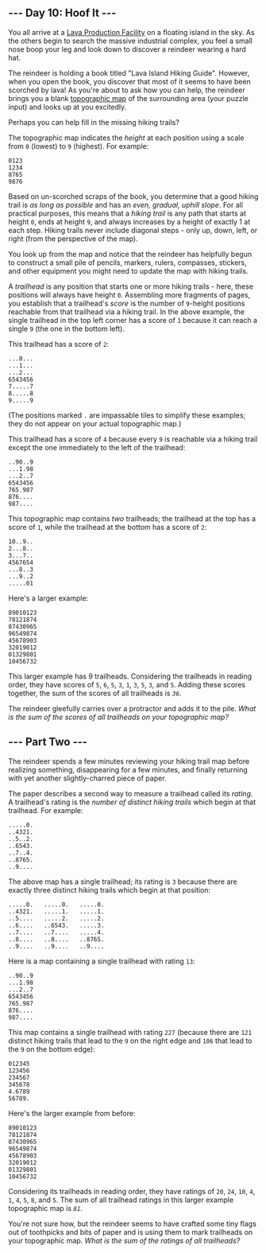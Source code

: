<h2>--- Day 10: Hoof It ---</h2><p>You all arrive at a <a href="/2023/day/15">Lava Production Facility</a> on a floating island in the sky. As the others begin to search the massive industrial complex, you feel a small nose boop your leg and look down to discover a <span title="i knew you would come back">reindeer</span> wearing a hard hat.</p>
<p>The reindeer is holding a book titled "Lava Island Hiking Guide". However, when you open the book, you discover that most of it seems to have been scorched by lava! As you're about to ask how you can help, the reindeer brings you a blank <a href="https://en.wikipedia.org/wiki/Topographic_map" target="_blank">topographic map</a> of the surrounding area (your puzzle input) and looks up at you excitedly.</p>
<p>Perhaps you can help fill in the missing hiking trails?</p>
<p>The topographic map indicates the <em>height</em> at each position using a scale from <code>0</code> (lowest) to <code>9</code> (highest). For example:</p>
<pre><code>0123
1234
8765
9876
</code></pre>
<p>Based on un-scorched scraps of the book, you determine that a good hiking trail is <em>as long as possible</em> and has an <em>even, gradual, uphill slope</em>. For all practical purposes, this means that a <em>hiking trail</em> is any path that starts at height <code>0</code>, ends at height <code>9</code>, and always increases by a height of exactly 1 at each step. Hiking trails never include diagonal steps - only up, down, left, or right (from the perspective of the map).</p>
<p>You look up from the map and notice that the reindeer has helpfully begun to construct a small pile of pencils, markers, rulers, compasses, stickers, and other equipment you might need to update the map with hiking trails.</p>
<p>A <em>trailhead</em> is any position that starts one or more hiking trails - here, these positions will always have height <code>0</code>. Assembling more fragments of pages, you establish that a trailhead's <em>score</em> is the number of <code>9</code>-height positions reachable from that trailhead via a hiking trail. In the above example, the single trailhead in the top left corner has a score of <code>1</code> because it can reach a single <code>9</code> (the one in the bottom left).</p>
<p>This trailhead has a score of <code>2</code>:</p>
<pre><code>...0...
...1...
...2...
6543456
7.....7
8.....8
9.....9
</code></pre>
<p>(The positions marked <code>.</code> are impassable tiles to simplify these examples; they do not appear on your actual topographic map.)</p>
<p>This trailhead has a score of <code>4</code> because every <code>9</code> is reachable via a hiking trail except the one immediately to the left of the trailhead:</p>
<pre><code>..90..9
...1.98
...2..7
6543456
765.987
876....
987....
</code></pre>
<p>This topographic map contains <em>two</em> trailheads; the trailhead at the top has a score of <code>1</code>, while the trailhead at the bottom has a score of <code>2</code>:</p>
<pre><code>10..9..
2...8..
3...7..
4567654
...8..3
...9..2
.....01
</code></pre>
<p>Here's a larger example:</p>
<pre><code>89010123
78121874
87430965
96549874
45678903
32019012
01329801
10456732
</code></pre>
<p>This larger example has 9 trailheads. Considering the trailheads in reading order, they have scores of <code>5</code>, <code>6</code>, <code>5</code>, <code>3</code>, <code>1</code>, <code>3</code>, <code>5</code>, <code>3</code>, and <code>5</code>. Adding these scores together, the sum of the scores of all trailheads is <code><em>36</em></code>.</p>
<p>The reindeer gleefully carries over a protractor and adds it to the pile. <em>What is the sum of the scores of all trailheads on your topographic map?</em></p>

<h2 id="part2">--- Part Two ---</h2><p>The reindeer spends a few minutes reviewing your hiking trail map before realizing something, disappearing for a few minutes, and finally returning with yet another slightly-charred piece of paper.</p>
<p>The paper describes a second way to measure a trailhead called its <em>rating</em>. A trailhead's rating is the <em>number of distinct hiking trails</em> which begin at that trailhead. For example:</p>
<pre><code>.....0.
..4321.
..5..2.
..6543.
..7..4.
..8765.
..9....
</code></pre>
<p>The above map has a single trailhead; its rating is <code>3</code> because there are exactly three distinct hiking trails which begin at that position:</p>
<pre><code>.....0.   .....0.   .....0.
..4321.   .....1.   .....1.
..5....   .....2.   .....2.
..6....   ..6543.   .....3.
..7....   ..7....   .....4.
..8....   ..8....   ..8765.
..9....   ..9....   ..9....
</code></pre>
<p>Here is a map containing a single trailhead with rating <code>13</code>:</p>
<pre><code>..90..9
...1.98
...2..7
6543456
765.987
876....
987....
</code></pre>
<p>This map contains a single trailhead with rating <code>227</code> (because there are <code>121</code> distinct hiking trails that lead to the <code>9</code> on the right edge and <code>106</code> that lead to the <code>9</code> on the bottom edge):</p>
<pre><code>012345
123456
234567
345678
4.6789
56789.
</code></pre>
<p>Here's the larger example from before:</p>
<pre><code>89010123
78121874
87430965
96549874
45678903
32019012
01329801
10456732
</code></pre>
<p>Considering its trailheads in reading order, they have ratings of <code>20</code>, <code>24</code>, <code>10</code>, <code>4</code>, <code>1</code>, <code>4</code>, <code>5</code>, <code>8</code>, and <code>5</code>. The sum of all trailhead ratings in this larger example topographic map is <code><em>81</em></code>.</p>
<p>You're not sure how, but the reindeer seems to have crafted some tiny flags out of toothpicks and bits of paper and is using them to mark trailheads on your topographic map. <em>What is the sum of the ratings of all trailheads?</em></p>
